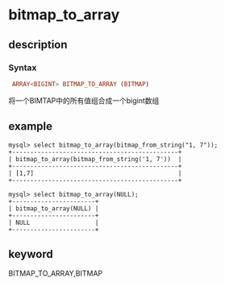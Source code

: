 # bitmap_to_array

## description

### Syntax

```Haskell
 ARRAY<BIGINT> BITMAP_TO_ARRAY (BITMAP)
```

将一个BIMTAP中的所有值组合成一个bigint数组

## example

```Plain text
mysql> select bitmap_to_array(bitmap_from_string("1, 7"));
+----------------------------------------------+
| bitmap_to_array(bitmap_from_string('1, 7'))  |
+----------------------------------------------+
| [1,7]                                        |
+----------------------------------------------+

mysql> select bitmap_to_array(NULL);
+-----------------------+
| bitmap_to_array(NULL) |
+-----------------------+
| NULL                  |
+-----------------------+
```

## keyword

BITMAP_TO_ARRAY,BITMAP
